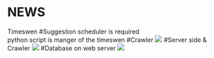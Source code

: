 # NEWS
 Timeswen 
#Suggestion 
scheduler is required </br>
python script is manger of the timeswen
#Crawler 
<img src="https://www.python.org/static/img/python-logo.png" />
#Server side & Crawler 
<img src="http://php.net/images/logo.php" />
#Database on web server 
<img src="https://www-jp.mysql.com/common/logos/mysql-logo.svg" />



